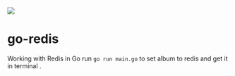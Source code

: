 <img src="https://www.restapiexample.com/wp-content/uploads/2018/06/golang-redis-databse-example.png">






# go-redis
Working with Redis in Go 
 run `go run main.go` to set album to redis and get it in terminal .
